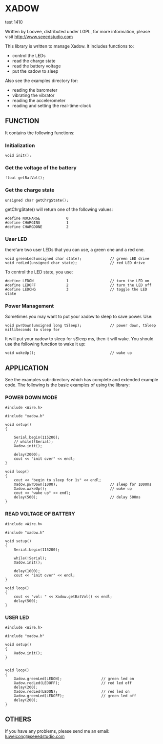 XADOW
========================================================================================================

test 1410

Written by Loovee, distributed under LGPL, for more information, please visit http://www.seeedstudio.com

This library is written to manage Xadow. It includes functions to:

* control the LEDs 
* read the charge state
* read the battery voltage
* put the xadow to sleep

Also see the examples directory for:

* reading the barometer
* vibrating the vibrator
* reading the accelerometer
* reading and setting the real-time-clock

FUNCTION
-------------------------------------------------------------------------------------------------------------------
It contains the following functions:

### Initialization
	void init();

### Get the voltage of the battery
	float getBatVol();

### Get the charge state
	unsigned char getChrgState(); 

getChrgState() will return one of the following values:

	#define NOCHARGE            0
	#define CHARGING            1
	#define CHARGDONE           2
		
### User LED
there'are two user LEDs that you can use, a green one and a red one.

	void greenLed(unsigned char state);             // green LED drive
	void redLed(unsigned char state);               // red LED drive
		
To control the LED state, you use:

	#define LEDON               1               	// turn the LED on
	#define LEDOFF              2               	// turn the LED off
	#define LEDCHG              3               	// toggle the LED state

### Power Management
Sometimes you may want to put your xadow to sleep to save power. Use:

	void pwrDown(unsigned long tSleep);             // power down, tSleep milliSeconds to sleep for

It will put your xadow to sleep for sSleep ms, then it will wake. You should use the following function to wake it up:

	void wakeUp();                                  // wake up


APPLICATION
-------------------------------------------------------------------------------------------------------------------
See the examples sub-directory which has complete and extended example code. The following is the basic examples of using the library:

### POWER DOWN MODE

	#include <Wire.h>

	#include "xadow.h"

	void setup()
	{

		Serial.begin(115200);
		// while(!Serial);
		Xadow.init();
			
		delay(2000);
		cout << "init over" << endl;
	}

	void loop()
	{
		cout << "begin to sleep for 1s" << endl;
		Xadow.pwrDown(1000);                        // sleep for 1000ms
		Xadow.wakeUp();                             // wake up
		cout << "wake up" << endl;
		delay(500);                                 // delay 500ms
	}


### READ VOLTAGE OF BATTERY

	#include <Wire.h>

	#include "xadow.h"

	void setup()
	{
		Serial.begin(115200);
			
		while(!Serial);
		Xadow.init();
			
		delay(1000);
		cout << "init over" << endl;
	}

	void loop()
	{
		cout << "vol: " << Xadow.getBatVol() << endl;
		delay(500);
	}

### USER LED

	#include <Wire.h>

	#include "xadow.h"

	void setup()
	{
		Xadow.init();
	}


	void loop()
	{
		Xadow.greenLed(LEDON);                  // green led on
		Xadow.redLed(LEDOFF);                   // red led off
		delay(200);
		Xadow.redLed(LEDON);                	// red led on
		Xadow.greenLed(LEDOFF);              	// green led off
		delay(200);
	}
		

OTHERS
--------------------------------------------------------------------

If you have any problems, please send me an email: luweicong@seeedstudio.com
